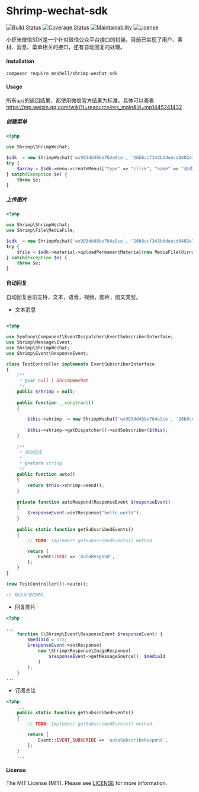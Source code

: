 Shrimp-wechat-sdk
=================

[![Build Status](https://travis-ci.org/TianLiangZhou/shrimp-wechat-sdk.svg?branch=master)](https://travis-ci.org/TianLiangZhou/shrimp-wechat-sdk)
[![Coverage Status](https://coveralls.io/repos/github/TianLiangZhou/shrimp-wechat-sdk/badge.svg?branch=master)](https://coveralls.io/github/TianLiangZhou/shrimp-wechat-sdk?branch=master)
[![Maintainability](https://api.codeclimate.com/v1/badges/eb4a04fc8f43da3ccef0/maintainability)](https://codeclimate.com/github/TianLiangZhou/shrimp-wechat-sdk/maintainability)
[![License](https://img.shields.io/badge/license-mit-blue.svg)](LICENSE)

小虾米微信SDK是一个针对微信公众平台接口的封装。目前已实现了用户、素材、消息、菜单相关的接口，还有自动回复的处理。

#### Installation

```shell
composer require meshell/shrimp-wechat-sdk
```

#### Usage

所有`api`的返回结果，都使用微信官方结果为标准。具体可以查看<https://mp.weixin.qq.com/wiki?t=resource/res_main&id=mp1445241432>

##### 创建菜单

```php
<?php

use Shrimp\ShrimpWechat;

$sdk  = new ShrimpWechat('wx983dd48be764e9ce', '26b8ccf343bddeecd0402e1b864d2dd4');
try {
    $array = $sdk->menu->createMenu(["type" => "click", "name" => "测试三", "key"  => "V1001_TODAY_VIEW"]);
} catch(Exception $e) {
    throw $e;
}

```

##### 上传图片

```php
<?php

use Shrimp\ShrimpWechat;
use Shrimp\File\MediaFile;

$sdk  = new ShrimpWechat('wx983dd48be764e9ce', '26b8ccf343bddeecd0402e1b864d2dd4');
try {
    $file = $sdk->material->uploadPermanentMaterial(new MediaFile(dirname(__DIR__) . '/content-image.png'));
} catch(Exception $e) {
    throw $e;
}

```


#### 自动回复

自动回复目前支持，文本，语音，视频，图片，图文类型。

- 文本消息

```php

<?php

use Symfony\Component\EventDispatcher\EventSubscriberInterface;
use Shrimp\Message\Event;
use Shrimp\ShrimpWechat;
use Shrimp\Event\ResponseEvent;

class TestController implements EventSubscriberInterface
{
    /**
     * @var null | ShrimpWechat 
     */
    public $shrimp = null;
    
    public function __construct() 
    {
        
        $this->shrimp  = new ShrimpWechat('wx983dd48be764e9ce', '26b8ccf343bddeecd0402e1b864d2dd4');
        
        $this->shrimp->getDispatcher()->addSubscriber($this);
    }
    
    /**
     * 自动回复
     * 
     * @return string
     */
    public function auto()
    {
        return $this->shrimp->send();
    }
    
    private function autoRespond(ResponseEvent $responseEvent)
    {
        $responseEvent->setResponse("hello world");
    }
    
    public static function getSubscribedEvents()
    {
        // TODO: Implement getSubscribedEvents() method.

        return [
            Event::TEXT => 'autoRespond',
        ];
    }
}

(new TestController())->auto();

// 输出标准的XML

```

- 回复图片

```php
<?php

...
    function (\Shrimp\Event\ResponseEvent $responseEvent) {
        $mediaId = 123;
        $responseEvent->setResponse(
            new \Shrimp\Response\ImageResponse(
                $responseEvent->getMessageSource(), $mediaId
            )
        );
    }
...

```

- 订阅关注

```php
<?php
    ...
    public static function getSubscribedEvents()
    {
        // TODO: Implement getSubscribedEvents() method.

        return [
            Event::EVENT_SUBSCRIBE => 'autoSubscribeRespond',
        ];
    }
    ...

```


#### License

The MIT License (MIT). Please see [LICENSE](LICENSE) for more information.
